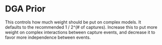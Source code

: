 # DGA Prior

This controls how much weight should be put on complex models. It defaults to the recommended 1 / 2^(# of captures). Increase this to put more weight on complex interactions between capture events, and decrease it to favor more independence between events.
